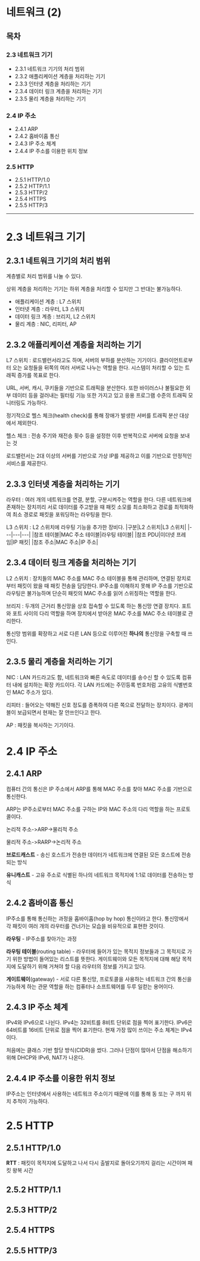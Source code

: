 # 네트워크 (2)

## 목차

### 2.3 네트워크 기기

- 2.3.1 네트워크 기기의 처리 범위
- 2.3.2 애플리케이션 계층을 처리하는 기기
- 2.3.3 인터넷 계층을 처리하는 기기
- 2.3.4 데이터 링크 계층을 처리하는 기기
- 2.3.5 물리 계층을 처리하는 기기

### 2.4 IP 주소

- 2.4.1 ARP
- 2.4.2 홉바이홉 통신
- 2.4.3 IP 주소 체계
- 2.4.4 IP 주소를 이용한 위치 정보

### 2.5 HTTP

- 2.5.1 HTTP/1.0
- 2.5.2 HTTP/1.1
- 2.5.3 HTTP/2
- 2.5.4 HTTPS
- 2.5.5 HTTP/3

---

# 2.3 네트워크 기기

## 2.3.1 네트워크 기기의 처리 범위

계층별로 처리 범위를 나눌 수 있다.

상위 계층을 처리하는 기기는 하위 계층을 처리할 수 있지만 그 반대는 불가능하다.

- 애플리케이션 계층 : L7 스위치
- 인터넷 계층 : 라우터, L3 스위치
- 데이터 링크 계층 : 브리지, L2 스위치
- 물리 계층 : NIC, 리피터, AP

## 2.3.2 애플리케이션 계층을 처리하는 기기

L7 스위치 : 로드밸런서라고도 하며, 서버의 부하를 분산하는 기기이다. 클라이언트로부터 오는 요청들을 뒤쪽의 여러 서버로 나누는 역할을 한다. 시스템이 처리할 수 있는 트래픽 증가를 목표로 한다.

URL, 서버, 캐시, 쿠키들을 기반으로 트래픽을 분산한다. 또한 바이러스나 불필요한 외부 데이터 등을 걸러내는 필터링 기능 또한 가지고 있고 응용 프로그램 수준의 트래픽 모니터링도 가능하다.

정기적으로 헬스 체크(health check)를 통해 장애가 발생한 서버를 트래픽 분산 대상에서 제외한다.

헬스 체크 : 전송 주기와 재전송 횟수 등을 설정한 이후 반복적으로 서버에 요청을 보내는 것

로드밸런서는 2대 이상의 서버를 기반으로 가상 IP를 제공하고 이를 기반으로 안정적인 서비스를 제공한다.

## 2.3.3 인터넷 계층을 처리하는 기기

라우터 :
여러 개의 네트워크를 연결, 분할, 구분시켜주는 역할을 한다.
다른 네트워크에 존재하는 장치끼리 서로 데이터를 주고받을 때 패킷 소모를 최소화하고 경로를 최적화하여 최소 경로로 패킷을 포워딩하는 라우팅을 한다.

L3 스위치 :
L2 스위치에 라우팅 기능을 추가한 장비다.
|구분|L2 스위치|L3 스위치|
|---|---|---|
|참조 테이블|MAC 주소 테이블|라우팅 테이블|
|참조 PDU|이더넷 프레임|IP 패킷|
|참조 주소|MAC 주소|IP 주소|

## 2.3.4 데이터 링크 계층을 처리하는 기기

L2 스위치 : 장치들의 MAC 주소를 MAC 주소 테이블을 통해 관리하며, 연결된 장치로부터 패킷이 왔을 때 패킷 전송을 담당한다. IP주소를 이해하지 못해 IP 주소를 기반으로 라우팅은 불가능하며 단순히 패킷의 MAC 주소를 읽어 스위칭하는 역할을 한다.

브리지 : 두개의 근거리 통신망을 상호 접속할 수 있도록 하는 통신망 연결 장치다. 포트와 포트 사이의 다리 역할을 하며 장치에서 받아온 MAC 주소를 MAC 주소 테이블로 관리한다.

통신망 범위를 확장하고 서로 다른 LAN 등으로 이루어진 **하나의** 통신망을 구축할 때 쓰인다.

## 2.3.5 물리 계층을 처리하는 기기

NIC : LAN 카드라고도 함, 네트워크와 빠른 속도로 데이터를 송수신 할 수 있도록 컴퓨터 내에 설치하는 확장 카드이다. 각 LAN 카드에는 주민등록 번호처럼 고유의 식별번호인 MAC 주소가 있다.

리피터 : 들어오는 약해진 신호 정도를 증폭하여 다른 쪽으로 전달하는 장치이다.
광케이블이 보급되면서 현재는 잘 안쓰인다고 한다.

AP : 패킷을 복사하는 기기이다.

# 2.4 IP 주소

## 2.4.1 ARP

컴퓨터 간의 통신은 IP 주소에서 ARP를 통해 MAC 주소를 찾아 MAC 주소를 기반으로 통신한다.

ARP는 IP주소로부터 MAC 주소를 구하는 IP와 MAC 주소의 다리 역할을 하는 프로토콜이다.

논리적 주소->ARP->물리적 주소

물리적 주소->RARP->논리적 주소

**브로드캐스트** - 송신 호스트가 전송한 데이터가 네트워크에 연결된 모든 호스트에 전송되는 방식

**유니캐스트** - 고유 주소로 식별된 하나의 네트워크 목적지에 1:1로 데이터를 전송하는 방식

## 2.4.2 홉바이홉 통신

IP주소를 통해 통신하는 과정을 홉바이홉(hop by hop) 통신이라고 한다. 통신망에서 각 패킷이 여러 개의 라우터를 건너가는 모습을 비유적으로 표현한 것이다.

**라우팅** - IP주소를 찾아가는 과정

**라우팅 테이블**(routing table) - 라우터에 들어가 있는 목적지 정보들과 그 목적지로 가기 위한 방법이 들어있는 리스트를 뜻한다. 게이트웨이와 모든 목적지에 대해 해당 목적지에 도달하기 위해 거쳐야 할 다음 라우터의 정보를 가지고 있다.

**게이트웨이**(gateway) - 서로 다른 통신망, 프로토콜을 사용하는 네트워크 간의 통신을 가능하게 하는 관문 역할을 하는 컴퓨터나 소프트웨어를 두루 일컫는 용어이다.

## 2.4.3 IP 주소 체계

IPv4와 IPv6으로 나뉜다. IPv4는 32비트를 8비트 단위로 점을 찍어 표기한다. IPv6은 64비트를 16비트 단위로 점을 찍어 표기한다.
현재 가장 많이 쓰이는 주소 체계는 IPv4이다.

처음에는 클래스 기반 할당 방식(CIDR)을 썼다. 그러나 단점이 많아서 단점을 해소하기 위해 DHCP와 IPv6, NAT가 나온다.

## 2.4.4 IP 주소를 이용한 위치 정보

IP주소는 인터넷에서 사용하는 네트워크 주소이기 때문에 이를 통해 동 또는 구 까지 위치 추적이 가능하다.

# 2.5 HTTP

## 2.5.1 HTTP/1.0

**RTT** : 패킷이 목적지에 도달하고 나서 다시 출발지로 돌아오기까지 걸리는 시간이며 패킷 왕복 시간

## 2.5.2 HTTP/1.1

## 2.5.3 HTTP/2

## 2.5.4 HTTPS

## 2.5.5 HTTP/3
